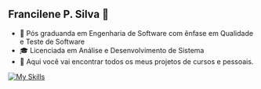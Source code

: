 ## Francilene P. Silva 👋

* 🌱 Pós graduanda em Engenharia de Software com ênfase em Qualidade e Teste de Software </br>
* 🎓 Licenciada em Análise e Desenvolvimento de Sistema
* 🔎 Aqui você vai encontrar todos os meus projetos de cursos e pessoais.


[![My Skills](https://skillicons.dev/icons?i=js,cypress,java,selenium,ruby,gherkin,docker)](https://skillicons.dev)

